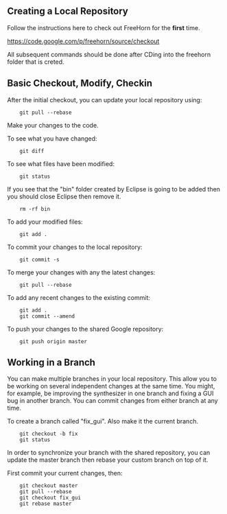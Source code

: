 ## Creating a Local Repository ##

Follow the instructions here to check out FreeHorn for the **first** time.

https://code.google.com/p/freehorn/source/checkout

All subsequent commands should be done after CDing into the freehorn folder that is creted.

## Basic Checkout, Modify, Checkin ##

After the initial checkout, you can update your local repository using:
```
    git pull --rebase
```

Make your changes to the code.

To see what you have changed:
```
    git diff
```

To see what files have been modified:
```
    git status
```

If you see that the "bin" folder created by Eclipse is going to be added then you should close Eclipse then remove it.
```
    rm -rf bin
```

To add your modified files:
```
    git add .
```

To commit your changes to the local repository:
```
    git commit -s
```

To merge your changes with any the latest changes:
```
    git pull --rebase
```

To add any recent changes to the existing commit:
```
    git add .
    git commit --amend
```

To push your changes to the shared Google repository:
```
    git push origin master
```

## Working in a Branch ##

You can make multiple branches in your local repository. This allow you to be working on several independent changes at the same time. You might, for example, be improving the synthesizer in one branch and fixing a GUI bug in another branch. You can commit changes from either branch at any time.

To create a branch called "fix\_gui". Also make it the current branch.
```
    git checkout -b fix
    git status
```

In order to synchronize your branch with the shared repository, you can update the master branch then rebase your custom branch on top of it.

First commit your current changes, then:
```
    git checkout master
    git pull --rebase
    git checkout fix_gui
    git rebase master
```